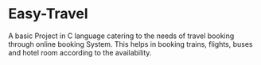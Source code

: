 # Easy-Travel
A basic Project in C language catering to the needs of travel booking through online booking System. This helps in booking trains, flights, buses and hotel room according to the  availability.
